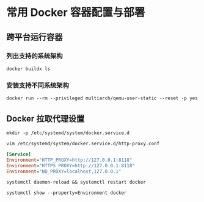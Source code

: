 # 常用 Docker 容器配置与部署

## 跨平台运行容器

### 列出支持的系统架构

```shell
docker buildx ls
```

### 安装支持不同系统架构

```shell
docker run --rm --privileged multiarch/qemu-user-static --reset -p yes
```

## Docker 拉取代理设置

```shell
mkdir -p /etc/systemd/system/docker.service.d
```

```shell
vim /etc/systemd/system/docker.service.d/http-proxy.conf
```

```ini
[Service]
Environment="HTTP_PROXY=http://127.0.0.1:8118"
Environment="HTTPS_PROXY=http://127.0.0.1:8118"
Environment="NO_PROXY=localhost,127.0.0.1"
```

```shell
systemctl daemon-reload && systemctl restart docker
```

```shell
systemctl show --property=Environment docker
```
